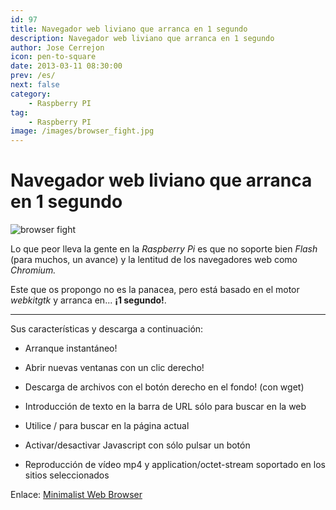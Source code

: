 ```yaml
---
id: 97
title: Navegador web liviano que arranca en 1 segundo
description: Navegador web liviano que arranca en 1 segundo
author: Jose Cerrejon
icon: pen-to-square
date: 2013-03-11 08:30:00
prev: /es/
next: false
category:
    - Raspberry PI
tag:
    - Raspberry PI
image: /images/browser_fight.jpg
---
```


# Navegador web liviano que arranca en 1 segundo

![browser fight](/images/browser_fight.jpg)

Lo que peor lleva la gente en la _Raspberry Pi_ es que no soporte bien _Flash_ (para muchos, un avance) y la lentitud de los navegadores web como _Chromium._

Este que os propongo no es la panacea, pero está basado en el motor _webkitgtk_ y arranca en... **¡1 segundo!**.

---

Sus características y descarga a continuación:

-   Arranque instantáneo!

-   Abrir nuevas ventanas con un clic derecho!

-   Descarga de archivos con el botón derecho en el fondo! (con wget)

-   Introducción de texto en la barra de URL sólo para buscar en la web

-   Utilice / para buscar en la página actual

-   Activar/desactivar Javascript con sólo pulsar un botón

-   Reproducción de vídeo mp4 y application/octet-stream soportado en los sitios seleccionados

Enlace: [Minimalist Web Browser](https://code.google.com/p/minimal-web-browser/downloads/list)
